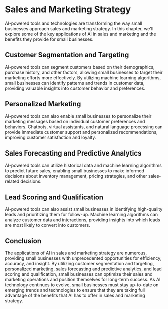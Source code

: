 Sales and Marketing Strategy
=============================================================================

AI-powered tools and technologies are transforming the way small businesses approach sales and marketing strategy. In this chapter, we'll explore some of the key applications of AI in sales and marketing and the benefits they provide for small businesses.

Customer Segmentation and Targeting
-----------------------------------

AI-powered tools can segment customers based on their demographics, purchase history, and other factors, allowing small businesses to target their marketing efforts more effectively. By utilizing machine learning algorithms, small businesses can identify patterns and trends in customer data, providing valuable insights into customer behavior and preferences.

Personalized Marketing
----------------------

AI-powered tools can also enable small businesses to personalize their marketing messages based on individual customer preferences and behaviors. Chatbots, virtual assistants, and natural language processing can provide immediate customer support and personalized recommendations, improving customer satisfaction and loyalty.

Sales Forecasting and Predictive Analytics
------------------------------------------

AI-powered tools can utilize historical data and machine learning algorithms to predict future sales, enabling small businesses to make informed decisions about inventory management, pricing strategies, and other sales-related decisions.

Lead Scoring and Qualification
------------------------------

AI-powered tools can also assist small businesses in identifying high-quality leads and prioritizing them for follow-up. Machine learning algorithms can analyze customer data and interactions, providing insights into which leads are most likely to convert into customers.

Conclusion
----------

The applications of AI in sales and marketing strategy are numerous, providing small businesses with unprecedented opportunities for efficiency, accuracy, and insight. By utilizing customer segmentation and targeting, personalized marketing, sales forecasting and predictive analytics, and lead scoring and qualification, small businesses can optimize their sales and marketing operations and position themselves for long-term success. As AI technology continues to evolve, small businesses must stay up-to-date on emerging trends and technologies to ensure that they are taking full advantage of the benefits that AI has to offer in sales and marketing strategy.

